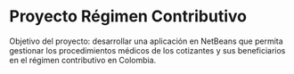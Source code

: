 # Proyecto Régimen Contributivo
Objetivo del proyecto: desarrollar una aplicación en NetBeans que permita gestionar los procedimientos médicos de los cotizantes y sus beneficiarios en el régimen contributivo en Colombia. 
